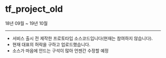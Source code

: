 # tf_project_old

18년 09월 ~ 19년 10월

-----------------------

- 서비스 출시 전 제작한 프로토타입 소스코드입니다(현재는 참여하지 않습니다).
- 현재 대표의 허락을 구하고 업로드했습니다.
- 소스가 마음에 안드는 구석이 많아 언젠간 수정할 예정

